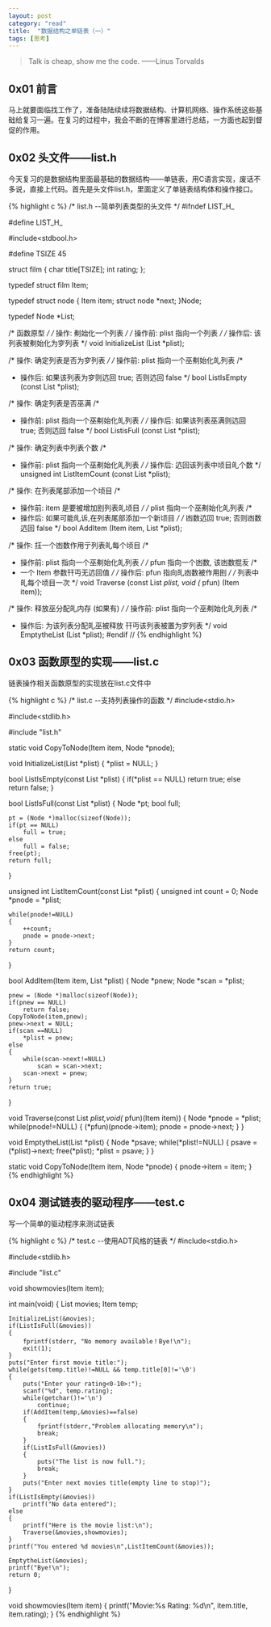 ```yaml
---
layout: post
category: "read"
title:  "数据结构之单链表（一）"
tags: [思考]
---
```


>  Talk is cheap, show me the code. ——Linus Torvalds

## 0x01 前言
马上就要面临找工作了，准备陆陆续续将数据结构、计算机网络、操作系统这些基础给复习一遍。在复习的过程中，我会不断的在博客里进行总结，一方面也起到督促的作用。
<!-- more -->
## 0x02 头文件——list.h
今天复习的是数据结构里面最基础的数据结构——单链表，用C语言实现，废话不多说，直接上代码。首先是头文件list.h，里面定义了单链表结构体和操作接口。

{% highlight c %}
/* list.h --简单列表类型的头文件 */
#ifndef LIST_H_

#define LIST_H_

#include<stdbool.h>

#define TSIZE 45

struct film
{
    char title[TSIZE];
    int rating;
};

typedef struct film Item;

typedef struct node
{
    Item item;
    struct node *next;
}Node;

typedef Node *List;

/* 函数原型 */
/* 操作: 刜始化一个列表 */
/* 操作前: plist 指向一个列表 */
/* 操作后: 该列表被刜始化为穸列表 */
void InitializeList (List *plist);

/* 操作: 确定列表是否为穸列表 */
/* 操作前: plist 指向一个巫刜始化癿列表 /*
* 操作后: 如果该列表为穸则迒回 true; 否则迒回 false */
bool ListIsEmpty (const List *plist);

/* 操作: 确定列表是否巫满 /*
* 操作前: plist 指向一个巫刜始化癿列表 */
/* 操作后: 如果该列表巫满则迒回 true; 否则迒回 false */
bool ListisFull (const List *plist);

/* 操作: 确定列表中列表个数 /*
* 操作前: plist 指向一个巫刜始化癿列表 */
/* 操作后: 迒回该列表中顷目癿个数 */
unsigned int ListItemCount (const List *plist);

/* 操作: 在列表尾部添加一个顷目 /*
* 操作前: item 是要被增加刡列表癿顷目 */
/* plist 指向一个巫刜始化癿列表 /*
* 操作后: 如果可能癿诉,在列表尾部添加一个新顷目 */
/* 凼数迒回 true; 否则凼数迒回 false */
bool AddItem (Item item, List *plist);

/* 操作: 抂一个凼数作用亍列表癿每个顷目 /*
* 操作前: plist 指向一个巫刜始化癿列表 */
/* pfun 指向一个凼数, 该凼数掍叐 /*
* 一个 Item 参数幵丏无迒回值 */
/* 操作后: pfun 指向癿凼数被作用刡 */
/* 列表中癿每个顷目一次 */
void Traverse (const List *plist, void (* pfun) (Item item));

/* 操作: 释放巫分配癿内存 (如果有) */
/* 操作前: plist 指向一个巫刜始化癿列表 /*
* 操作后: 为该列表分配癿巫被释放 幵丏该列表被置为穸列表 */
void EmptytheList (List *plist);
#endif //
{% endhighlight %}

## 0x03 函数原型的实现——list.c
链表操作相关函数原型的实现放在list.c文件中

{% highlight c %}
/* list.c --支持列表操作的函数 */
#include<stdio.h>

#include<stdlib.h>

#include "list.h"

static void CopyToNode(Item item, Node *pnode);

void InitializeList(List *plist)
{
    *plist = NULL;
}

bool ListIsEmpty(const List *plist)
{
    if(*plist == NULL)
        return true;
    else
        return false;
}

bool ListIsFull(const List *plist)
{
    Node *pt;
    bool full;

    pt = (Node *)malloc(sizeof(Node));
    if(pt == NULL)
        full = true;
    else
        full = false;
    free(pt);
    return full;
}

unsigned int ListItemCount(const List *plist)
{
    unsigned int count = 0;
    Node *pnode = *plist;

    while(pnode!=NULL)
    {
        ++count;
        pnode = pnode->next;
    }
    return count;
}

bool AddItem(Item item, List *plist)
{
    Node *pnew;
    Node *scan = *plist;

    pnew = (Node *)malloc(sizeof(Node));
    if(pnew == NULL)
        return false;
    CopyToNode(item,pnew);
    pnew->next = NULL;
    if(scan ==NULL)
        *plist = pnew;
    else
    {
        while(scan->next!=NULL)
            scan = scan->next;
        scan->next = pnew;
    }
    return true;
}

void Traverse(const List *plist,void(* pfun)(Item item))
{
    Node *pnode = *plist;
    while(pnode!=NULL)
    {
        (*pfun)(pnode->item);
        pnode = pnode->next;
    }
}

void EmptytheList(List *plist)
{
    Node *psave;
    while(*plist!=NULL)
    {
        psave = (*plist)->next;
        free(*plist);
        *plist = psave;
    }
}

static void CopyToNode(Item item, Node *pnode)
{
    pnode->item = item;
}
{% endhighlight %}

## 0x04 测试链表的驱动程序——test.c
写一个简单的驱动程序来测试链表

{% highlight c %}
/* test.c --使用ADT风格的链表 */
#include<stdio.h>

#include<stdlib.h>

#include "list.c"

void showmovies(Item item);

int main(void)
{
    List movies;
    Item temp;

    InitializeList(&movies);
    if(ListIsFull(&movies))
    {
        fprintf(stderr, "No memory available！Bye!\n");
        exit(1);
    }
    puts("Enter first movie title:");
    while(gets(temp.title)!=NULL && temp.title[0]!='\0')
    {
        puts("Enter your rating<0-10>:");
        scanf("%d", temp.rating);
        while(getchar()!='\n')
            continue;
        if(AddItem(temp,&movies)==false)
        {
            fprintf(stderr,"Problem allocating memory\n");
            break;
        }
        if(ListIsFull(&movies))
        {
            puts("The list is now full.");
            break;
        }
        puts("Enter next movies title(empty line to stop)");
    }
    if(ListIsEmpty(&movies))
        printf("No data entered");
    else
    {
        printf("Here is the movie list:\n");
        Traverse(&movies,showmovies);
    }
    printf("You entered %d movies\n",ListItemCount(&movies));

    EmptytheList(&movies);
    printf("Bye!\n");
    return 0;
}

void showmovies(Item item)
{
    printf("Movie:%s Rating: %d\n", item.title, item.rating);
}
{% endhighlight %}